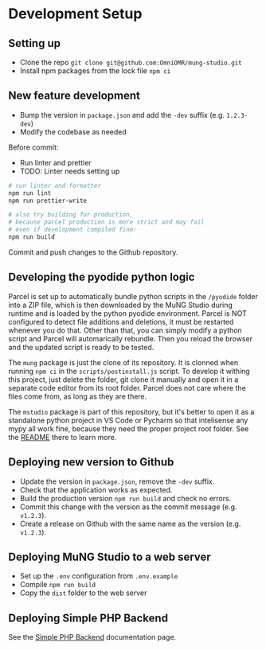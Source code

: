 # Development Setup

## Setting up

- Clone the repo `git clone git@github.com:OmniOMR/mung-studio.git`
- Install npm packages from the lock file `npm ci`


## New feature development

- Bump the version in `package.json` and add the `-dev` suffix (e.g. `1.2.3-dev`)
- Modify the codebase as needed

Before commit:

- Run linter and prettier
- TODO: Linter needs setting up

```bash
# run linter and formatter
npm run lint
npm run prettier-write

# also try building for production,
# because parcel production is more strict and may fail
# even if development compiled fine:
npm run build
```

Commit and push changes to the Github repository.


## Developing the pyodide python logic

Parcel is set up to automatically bundle python scripts in the `/pyodide` folder into a ZIP file, which is then downloaded by the MuNG Studio during runtime and is loaded by the python pyodide environment. Parcel is NOT configured to detect file additions and deletions, it must be restarted whenever you do that. Other than that, you can simply modify a python script and Parcel will automarically rebundle. Then you reload the browser and the updated script is ready to be tested.

The `mung` package is just the clone of its repository. It is clonned when running `npm ci` in the `scripts/postinstall.js` script. To develop it withing this project, just delete the folder, git clone it manually and open it in a separate code editor from its root folder. Parcel does not care where the files come from, as long as they are there.

The `mstudio` package is part of this repository, but it's better to open it as a standalone python project in VS Code or Pycharm so that intelisense any mypy all work fine, because they need the proper project root folder. See the [README](../pyodide/mstudio/README.md) there to learn more.


## Deploying new version to Github

- Update the version in `package.json`, remove the `-dev` suffix.
- Check that the application works as expected.
- Build the production version `npm run build` and check no errors.
- Commit this change with the version as the commit message (e.g. `v1.2.3`).
- Create a release on Github with the same name as the version (e.g. `v1.2.3`).


## Deploying MuNG Studio to a web server

- Set up the `.env` configuration from `.env.example`
- Compile `npm run build`
- Copy the `dist` folder to the web server


## Deploying Simple PHP Backend

See the [Simple PHP Backend](simple-php-backend.md) documentation page.
